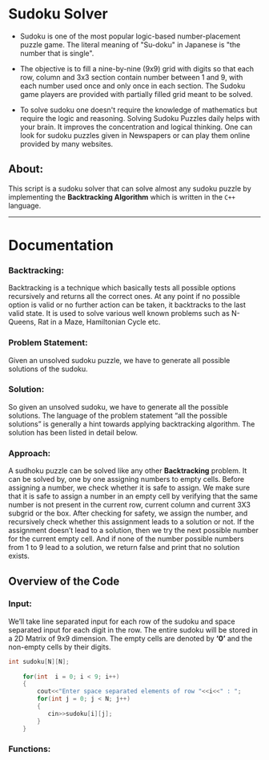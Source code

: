 # Sudoku Solver

-	Sudoku is one of the most popular logic-based number-placement puzzle game. The literal meaning of "Su-doku" in Japanese is "the number that is single".

-	The objective is to fill a nine-by-nine (9x9) grid with digits so that each row, column and 3x3 section contain number between 1 and 9, with each number used once and only once in each section. The Sudoku game players are provided with partially filled grid meant to be solved.

-	To solve sudoku one doesn't require the knowledge of mathematics but require the logic and reasoning. Solving Sudoku Puzzles daily helps with your brain. It improves the concentration and logical thinking. One can look for sudoku puzzles given in Newspapers or can play them online provided by many websites. 

## About:

This script is a sudoku solver that can solve almost any sudoku puzzle by implementing the **Backtracking Algorithm** which is written in the ```C++``` language.

---

# Documentation

### Backtracking:

Backtracking is a technique which basically tests all possible options recursively and returns all the correct ones. At any point if no possible option is valid or no further action can be taken, it backtracks to the last valid state. It is used to solve various well known problems such as N-Queens, Rat in a Maze, Hamiltonian Cycle etc. 

### Problem Statement: 

Given an unsolved sudoku puzzle, we have to generate all possible solutions of the sudoku.

### Solution:

So given an unsolved sudoku, we have to generate all the possible solutions. The language of the problem statement “all the possible solutions” is generally a hint towards applying backtracking algorithm. The solution has been listed in detail below.

### Approach:

A sudhoku puzzle can be solved like any other **Backtracking** problem. It can be solved by, one by one assigning numbers to empty cells. Before assigning a number, we check whether it is safe to assign. We make sure that it is safe to assign a number in an empty cell by verifying that the same number is not present in the current row, current column and current 3X3 subgrid or the box. After checking for safety, we assign the number, and recursively check whether this assignment leads to a solution or not. If the assignment doesn’t lead to a solution, then we try the next possible number for the current empty cell. And if none of the number possible numbers from 1 to 9 lead to a solution, we return false and print that no solution exists.

## Overview of the Code

### Input:

We’ll take line separated input for each row of the sudoku and space separated input for each digit in the row. The entire sudoku will be stored in a 2D Matrix of 9x9 dimension. The empty cells are denoted by **‘0’** and the non-empty cells by their digits.

```C++
int sudoku[N][N];
    
    for(int  i = 0; i < 9; i++)
    {
        cout<<"Enter space separated elements of row "<<i<<" : ";
        for(int j = 0; j < N; j++)
        {
           cin>>sudoku[i][j];
        }
    }
```   
   
### Functions:

